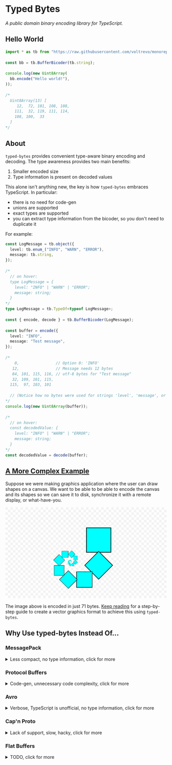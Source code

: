 # Typed Bytes

*A public domain binary encoding library for TypeScript.*

## Hello World

```ts
import * as tb from "https://raw.githubusercontent.com/voltrevo/monorepo/26caa290/projects/typed-bytes/mod.ts";

const bb = tb.BufferBicoder(tb.string);

console.log(new Uint8Array(
  bb.encode("Hello world!"),
));

/*
  Uint8Array(13) [
     12,  72, 101, 108, 108,
    111,  32, 119, 111, 114,
    108, 100,  33
  ]
*/
```

## About

`typed-bytes` provides convenient type-aware binary encoding and decoding. The
type awareness provides two main benefits:

1. Smaller encoded size
2. Type information is present on decoded values

This alone isn't anything new, the key is how `typed-bytes` embraces TypeScript.
In particular:
- there is no need for code-gen
- unions are supported
- exact types are supported
- you can extract type information from the bicoder, so you don't need to duplicate it

For example:

```ts
const LogMessage = tb.object({
  level: tb.enum_("INFO", "WARN", "ERROR"),
  message: tb.string,
});

/*
  // on hover:
  type LogMessage = {
    level: "INFO" | "WARN" | "ERROR";
    message: string;
  }
*/
type LogMessage = tb.TypeOf<typeof LogMessage>;

const { encode, decode } = tb.BufferBicoder(LogMessage);

const buffer = encode({
  level: "INFO",
  message: "Test message",
});

/*
    0,                // Option 0: 'INFO'
   12,                // Message needs 12 bytes
   84, 101, 115, 116, // utf-8 bytes for "Test message"
   32, 109, 101, 115,
  115,  97, 103, 101

  // (Notice how no bytes were used for strings 'level', 'message', or 'INFO')
*/
console.log(new Uint8Array(buffer));

/*
  // on hover:
  const decodedValue: {
    level: "INFO" | "WARN" | "ERROR";
    message: string;
  }
*/
const decodedValue = decode(buffer);
```

## [A More Complex Example](./examples/Shapes/README.md)

Suppose we were making graphics application where the user can draw shapes on a
canvas. We want to be able to be able to encode the canvas and its shapes so we
can save it to disk, synchronize it with a remote display, or what-have-you.

![Snake](./examples/Shapes/tutorial/step10/drawing.png)

The image above is encoded in just 71 bytes.
[Keep reading](./examples/Shapes/README.md) for a step-by-step guide to create a
vector graphics format to achieve this using `typed-bytes`.

## Why Use typed-bytes Instead Of...

### MessagePack

<details>
<summary>Less compact, no type information, click for more</summary>

1. typed-bytes is more compact:

```ts
const msg: LogMessage = {
  type: 'INFO',
  message: 'Test message',
};

msgpack.encode(msg);              // 33 bytes
tb.encodeBuffer(LogMessage, msg); // 14 bytes
```

Of course, typed-bytes is relying on the type information to achieve this, and
you need that information to decode the buffer. With MessagePack, you can decode
the json in a different place with only the MessagePack library.

2. MessagePack doesn't check the structure being decoded and doesn't provide
type information:

```ts
// on hover:
// const msgpackValue: unknown
const msgpackValue = msgpack.decode(buffer);

// on hover:
// const tbValue: {
//     level: "INFO" | "WARN" | "ERROR";
//     message: string;
// }
const tbValue = tb.decodeBuffer(LogMessage, buffer);
```
</details>

### Protocol Buffers

<details>
<summary>Code-gen, unnecessary code complexity, click for more</summary>

1. Requires learning a special-purpose `.proto` language (can be a positive *if* you need to
share a protocol with a team that doesn't want to interact with TypeScript)

```proto
// messages.proto

syntax = "proto3";

message LogMessage {
  enum Level {
    INFO = 1;
    WARN = 2;
    ERROR = 3;
  }

  Level level = 1;
  string message = 2;
}
```

2. Requires code-gen:

```sh
pbjs messages.proto -t static-module -o messages.js
pbts messages.js -o messages.d.ts
```

3. Protobuf requires you to use its wrappers around your objects which is more verbose:

```ts
// More verbose: special protobuf object instead of vanilla object
const msg = new LogMessage({
  // More verbose: enum wrapper instead of vanilla string
  level: LogMessage.Level['INFO'],
  message: 'Test message',
});
```

4. Assuming you want to use protobuf version 3 (as opposed to version 2 which was superseded by version 3 five years ago), protobuf forces all fields to be optional.

TypeScript cannot tell you when you have forgotten a field:

```ts
const msg = new LogMessage({
  // Forgot `level`, but this compiles just fine
  message: 'Test message',
});
```

Protobuf is inconsistent about how it represents missing fields:

```ts
const emptyMessage = LogMessage.decode(
  LogMessage.encode(new LogMessage()).finish(),
);
```

If you use protobuf's wrapped object (and likely other contexts when using cross-language tooling) it will give you its default value for that type:

```ts
console.log(JSON.stringify(emptyMessage.message)); /*
  ""
*/

// This means you can't tell the difference between the field being missing or
// present as an empty string when accessing the field in this way.
```

But if you want to work with plain objects, `.toJSON` will omit the fields entirely:

```ts
console.log(emptyMessage.toJSON()); /*
  {}
*/
```

In the real world, fields are very often required. It is generally the expected default when programming - if you say that a structure has a field, then an instance of that structure must have that field.

In many cases, this means you need to take special care to deal with the fact that protobuf considers your fields to be optional, even though your application considers messages that are missing those fields to be invalid, and thus should never have been encoded/decoded in the first place.

Protobuf's reason for doing this is that it helps with compatibility. If you are forced to check whether fields are present, then an old message which doesn't have that field will be able to be processed by your upgrade that includes that field (even if that means the upgrade throws it out because it is required nonetheless). Some may find this valuable. `typed-bytes` allows you to make this decision instead of deciding for you.

5. `typed-bytes` allows entities of all shapes and sizes, but protobuf only
supports objects:

```ts
const LogMessages = tb.array(LogMessage);
```

If you want an array in protobuf, you must wrap it in an object:

```proto
message LogMessages {
  repeated LogMessage content = 1;
}
```

[Protobuf mini-project containing these examples.](./comparisons/protobuf/README.md).
</details>

### Avro

<details>
<summary>Verbose, TypeScript is unofficial, no type information, click for
more</summary>

Note: avro doesn't have any official support for JavaScript or TypeScript. The
best unofficial library appears to be [avsc](https://github.com/mtth/avsc), and
this is being used for comparison here.

1. avsc's first example from
[their README.md](https://github.com/mtth/avsc/blob/master/README.md) is
rejected by the TypeScript compiler.

```ts
import avro from 'avsc';

/*
Argument of type '{ type: "record"; fields: ({ name: string; type: { type: "enum"; symbols: string[]; }; } | { name: string; type: string; })[]; }' is not assignable to parameter of type 'Schema'.
  Type '{ type: "record"; fields: ({ name: string; type: { type: "enum"; symbols: string[]; }; } | { name: string; type: string; })[]; }' is not assignable to type 'string'. ts(2345)
*/
const type = avro.Type.forSchema({
  type: 'record',
  fields: [
    {name: 'kind', type: {type: 'enum', symbols: ['CAT', 'DOG']}},
    {name: 'name', type: 'string'}
  ]
});
```

On troubleshooting this I discovered the `name` field is required, so you can
fix the example above by adding that field at the top level and also in the
embedded enum type.

2. Schemas are much more verbose than `typed-bytes`:

```ts
// avsc
const LogMessage = avro.Type.forSchema({
  name: 'LogMessage',
  type: 'record',
  fields: [
    {
      name: 'level',
      type: {
        type: 'enum',
        name: 'Level',
        symbols: ['INFO', 'WARN', 'ERROR'],
      },
    },
    { name: 'message', type: 'string' },
  ],
});
```

```ts
// typed-bytes
const LogMessage = tb.object({
  level: tb.enum_("INFO", "WARN", "ERROR"),
  message: tb.string,
});
```

3. Type information is not available to the TypeScript compiler (or your IDE):

```ts
// `.toBuffer` below is typed as:
// (method) Type.toBuffer(value: any): any
const buf = LogMessage.toBuffer({
  level: 'INFO',
  message: 'Test message',
});
```

This also means if you want a TypeScript definition of this object, you'll need
to define it redundantly, and TypeScript can't protect you from that redundant
type getting out of sync with your avro schema.

By comparison, in typed-bytes, you can write:

```ts
type LogMessage = tb.TypeOf<typeof LogMessage>;
```
</details>

### Cap'n Proto

<details>
<summary>Lack of support, slow, hacky, click for more</summary>

To be clear, we are talking about using Cap'n Proto from TypeScript here. If you
are not using TypeScript these comparisons do not apply.

1. Library describes itself as slow.

> Because v8 cannot inline or otherwise optimize calls into C++ code, and because the C++ bindings are implemented in terms of the "dynamic" API, this implementation is actually very slow.

[node-capnp docs](https://github.com/capnproto/node-capnp#this-implementation-is-slow)

2. Library describes itself as hacky.

> This package is a hacky wrapper around the Cap'n Proto C++ library.

[node-capnp docs](https://github.com/capnproto/node-capnp#capn-proto-bindings-for-nodejs)

3. Cap'n Proto requires that you install it at the system level.

Simply running `npm install capnp` does not work:

```
// lots of noise
npm ERR! ../src/node-capnp/capnp.cc:31:10: fatal error: capnp/dynamic.h: No such file or directory
npm ERR!    31 | #include <capnp/dynamic.h>
// lots more noise
```

[As commented by a `node-capnp` member](https://github.com/capnproto/node-capnp/issues/41#issuecomment-388421409),
this is a requirement.

4. After installing at the system level, `npm install capnp` still does not
work.

I'm running nodejs 16.1.0 on ubuntu 20.04, and I was able to install Cap'n Proto
on my system to fufil the requirement above just fine with
`sudo apt install capnproto`. However, `npm install capnp` continues to fail
with the same error.

I'd like to expand on the Cap'n Proto comparison, but for now I think it is
clear enough that Cap'n Proto is not currently suitable for use with TypeScript.
[Contributions welcome](./CONTRIBUTING.md).
</details>

### Flat Buffers

<details>
<summary>TODO, click for more</summary>

1. TODO
</details>
